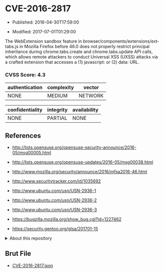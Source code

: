 # CVE-2016-2817

- Published: 2016-04-30T17:59:00

- Modified: 2017-07-01T01:29:00

The WebExtension sandbox feature in browser/components/extensions/ext-tabs.js in Mozilla Firefox before 46.0 does not properly restrict principal inheritance during chrome.tabs.create and chrome.tabs.update API calls, which allows remote attackers to conduct Universal XSS (UXSS) attacks via a crafted extension that accesses a (1) javascript: or (2) data: URL.

### CVSS Score: **4.3**

| authentication | complexity | vector |
| --- | --- | --- |
| NONE | MEDIUM | NETWORK |

| confidentiality | integrity | availability |
| --- | --- | --- |
| NONE | PARTIAL | NONE |

## References

* http://lists.opensuse.org/opensuse-security-announce/2016-05/msg00005.html

* http://lists.opensuse.org/opensuse-updates/2016-05/msg00038.html

* http://www.mozilla.org/security/announce/2016/mfsa2016-46.html

* http://www.securitytracker.com/id/1035692

* http://www.ubuntu.com/usn/USN-2936-1

* http://www.ubuntu.com/usn/USN-2936-2

* http://www.ubuntu.com/usn/USN-2936-3

* https://bugzilla.mozilla.org/show_bug.cgi?id=1227462

* https://security.gentoo.org/glsa/201701-15

<details>
<summary>About this repository</summary> 

  This repository is part of the project [Live Hack CVE](https://github.com/Live-Hack-CVE). Main website can be found [www.live-hack.org](https://www.live-hack.org) 
  
  Made by [Sn0wAlice](https://github.com/Sn0wAlice) for the people that care about security and need to have a feed of the latest CVEs. Hope you enjoy it, don't forget to star the repo and follow me on [Twitter](https://twitter.com/Sn0wAlice) and [Github](https://github.com/Sn0wAlice). And that is my [personnal website](https://www.alice-snow.me/)

  - [Home Page](https://github.com/Live-Hack-CVE)
  - [Framework](https://github.com/Live-Hack-CVE/cve-framework)
  - [CVE database](https://github.com/Live-Hack-CVE/full_database)
  - [Changelog](https://github.com/Live-Hack-CVE/Changelog)
</details>

## Brut File

* [CVE-2016-2817.json](https://raw.githubusercontent.com/Live-Hack-CVE/full_database/main/cves/2016/CVE-2016-2817.json)


